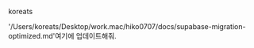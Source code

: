 koreats

'/Users/koreats/Desktop/work.mac/hiko0707/docs/supabase-migration-optimized.md'여기에 업데이트해줘.
